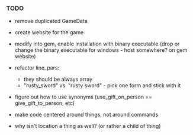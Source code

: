 
### TODO

* remove duplicated GameData

* create website for the game

* modify into gem, enable installation with binary executable
(drop or change the binary executable for windows - host somewhere?
on gem website)

* refactor line_pars: 
  * they should be always array
  * "rusty_sword" vs. "rusty sword" - pick one form and stick with it

* figure out how to use synonyms (use_gift_on_person == give_gift_to_person, etc)

*  make code centered around things, not around commands

* why isn't location a thing as well? (or rather a child of thing)
